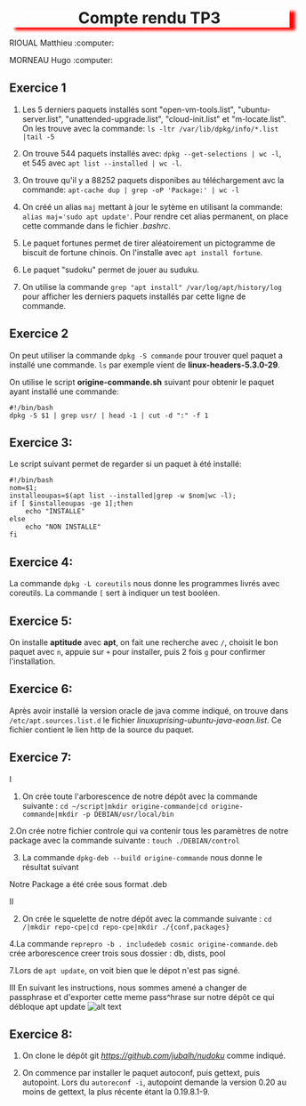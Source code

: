 <h1 align="center" style="box-shadow: 10px 5px 5px red">Compte rendu TP3</h1>                                   
<p>RIOUAL Matthieu :computer:</p>
<p>MORNEAU Hugo :computer:</P>

## Exercice 1

1) Les 5 derniers paquets installés sont "open-vm-tools.list", "ubuntu-server.list", "unattended-upgrade.list", "cloud-init.list" et "m-locate.list". On les trouve avec la commande: ```ls -ltr /var/lib/dpkg/info/*.list |tail -5```

2) On trouve 544 paquets installés avec: ```dpkg --get-selections | wc -l```, et 545 avec ```apt list --installed | wc -l```.

3) On trouve qu'il y a 88252 paquets disponibes au téléchargement avc la commande: ```apt-cache dup | grep -oP 'Package:' | wc -l```

4) On créé un alias ```maj``` mettant à jour le sytème en utilisant la commande: ```alias maj='sudo apt update'```. Pour rendre cet alias permanent, on place cette commande dans le fichier _.bashrc_.

5) Le paquet fortunes permet de tirer aléatoirement un pictogramme de biscuit de fortune chinois. On l'installe avec ```apt install fortune```.

6) Le paquet "sudoku" permet de jouer au suduku.

7) On utilise la commande ```grep "apt install" /var/log/apt/history/log``` pour afficher les derniers paquets installés par cette ligne de commande.
 
## Exercice 2

On peut utiliser la commande ```dpkg -S commande``` pour trouver quel paquet a installé une commande. ```ls``` par exemple vient de __linux-headers-5.3.0-29__.

On utilise le script __origine-commande.sh__ suivant pour obtenir le paquet ayant installé une commande:

```
#!/bin/bash
dpkg -S $1 | grep usr/ | head -1 | cut -d ":" -f 1
```

## Exercice 3:

Le script suivant permet de regarder si un paquet à été installé:

```
#!/bin/bash
nom=$1;
installeoupas=$(apt list --installed|grep -w $nom|wc -l);
if [ $installeoupas -ge 1];then
	echo "INSTALLE"
else
	echo "NON INSTALLE"
fi
```

## Exercice 4:

La commande ```dpkg -L coreutils``` nous donne les programmes livrés avec coreutils. La commande ```[``` sert à indiquer un test booléen.

## Exercice 5:

On installe __aptitude__ avec __apt__, on fait une recherche avec ```/```, choisit le bon paquet avec ```n```, appuie sur ```+``` pour installer, puis 2 fois ```g``` pour confirmer l'installation.

## Exercice 6:

Après avoir installé la version oracle de java comme indiqué, on trouve dans ```/etc/apt.sources.list.d``` le fichier _linuxuprising-ubuntu-java-eoan.list_. Ce fichier contient le lien http de la source du paquet.

## Exercice 7:

I
1. On crée toute l'arborescence de notre dépôt avec la commande suivante :
```cd ~/script|mkdir origine-commande|cd origine-commande|mkdir -p DEBIAN/usr/local/bin```

2.On crée notre fichier controle qui va contenir tous les paramètres de notre package avec la commande suivante :
```touch ./DEBIAN/control```

3. La commande ```dpkg-deb --build origine-commande``` nous donne le résultat suivant 

Notre Package a été crée sous format .deb

II

2. On crée le squelette de notre dépôt avec la commande suivante :
```cd /|mkdir repo-cpe|cd repo-cpe|mkdir ./{conf,packages}```

4.La commande ```reprepro -b . includedeb cosmic origine-commande.deb``` crée arborescence creer trois sous dossier : db, dists, pool

7.Lors de ```apt update```, on voit bien que le dépot n'est pas signé.

III
En suivant les instructions, nous sommes amené a changer de passphrase et d'exporter cette meme pass^hrase sur notre dépôt ce qui débloque apt update
![alt text](https://github.com/cpe-lyon/tp-3-morneau-rioual/demande.PNG "Logo Title Text 1")


## Exercice 8:

1) On clone le dépôt git _https://github.com/jubalh/nudoku_ comme indiqué.

2) On commence par installer le paquet autoconf, puis gettext, puis autopoint. Lors du ```autoreconf -i```, autopoint demande la version 0.20 au moins de gettext, la plus récente étant la 0.19.8.1-9.
